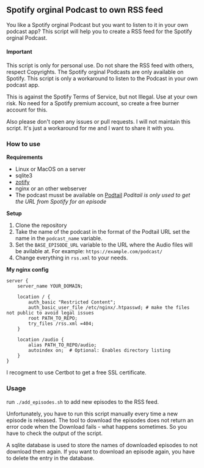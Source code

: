 ## Spotify orginal Podcast to own RSS feed

You like a Spotify orginal Podcast but you want to listen to it in your own podcast app? This script will help you to create a RSS feed for the Spotify orginal Podcast.

#### Important
This script is only for personal use. Do not share the RSS feed with others, respect Copyrights. The Spotify orginal Podcasts are only available on Spotify. This script is only a workaround to listen to the Podcast in your own podcast app.

This is against the Spotify Terms of Service, but not Illegal. Use at your own risk. No need for a Spotify premium account, so create a free burner account for this.

Also please don't open any issues or pull requests. I will not maintain this script. It's just a workaround for me and I want to share it with you.

### How to use

**Requirements**
- Linux or MacOS on a server
- sqlite3
- [zotify](https://zotify.xyz/)
- nginx or an other webserver
- The podcast musst be available on [Podtail](https://podtail.com/)
*Poditail is only used to get the URL from Spotify for an episode*

**Setup**
1. Clone the repository
2. Take the name of the podcast in the format of the Podtail URL set the name in the `podcast_name` variable.
3. Set the `BASE_EPISODE_URL` variable to the URL where the Audio files will be avilable at. For example: `https://example.com/podcast/`
4. Change everything in `rss.xml` to your needs.

**My nginx config**
```nginx
server {
    server_name YOUR_DOMAIN;

    location / {
        auth_basic "Restricted Content";
        auth_basic_user_file /etc/nginx/.htpasswd; # make the files not public to avoid legal issues
        root PATH_TO_REPO;
        try_files /rss.xml =404;
    }

    location /audio {
        alias PATH_TO_REPO/audio;
        autoindex on;  # Optional: Enables directory listing
    }
}
```

I recogment to use Certbot to get a free SSL certificate.

### Usage

run `./add_episodes.sh` to add new episodes to the RSS feed.

Unfortunately, you have to run this script manually every time a new episode is released. The tool to download the episodes does not return an error code when the Download fails - what happens sometimes. So you have to check the output of the script.

A sqlite database is used to store the names of downloaded episodes to not download them again. If you want to download an episode again, you have to delete the entry in the database.